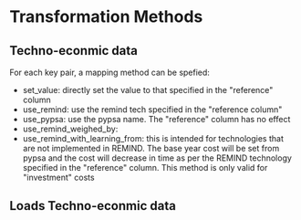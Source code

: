 # Transformation Methods

## Techno-econmic data

For each key pair, a mapping method can be spefied:
- set_value: directly set the value to that specified in the "reference" column
- use_remind: use the remind tech specified in the "reference column"
- use_pypsa: use the pypsa name. The "reference" column has no effect
- use_remind_weighed_by:
- use_remind_with_learning_from: this is intended for technologies that are not implemented in REMIND. The base year cost will be set from pypsa and the cost will decrease in time as per the REMIND technology specified in the "reference" column. This method is only valid for "investment" costs

## Loads Techno-econmic data
